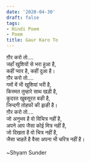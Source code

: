 ```yaml
---
date: '2020-04-30'
draft: false
tags:
- Hindi Poem
- Poem
title: Gaur Karo To
---
```

ग़ौर करो तो.... \
जहाँ खुशियों से भरा हुआ है, \
कहीं प्यार है, कहीं दुआ है।\
ग़ौर करो तो.... \
गमों में भी खुशियां भरी है, \
किस्मत तुम्हारे साथ खड़ी है,\
कुदरत खूबसूरत बङी है,\
जिन्दगी तोहफों की झङी है।\
ग़ौर करो तो.... \
जो अनुभव है वो विचित्र नहीं है, \
अपने आप जैसा कोई मित्र नहीं है, \
जो दिखता है वो चित्र नहीं है, \
जैसा चाहतें है वैसा अपना भी चरित्र नहीं है। \
  \
~Shyam Sunder